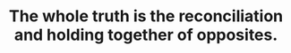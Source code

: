 ---
title: The whole truth is the reconciliation and holding together of opposites.
tags: opposites TMWT
cccoingripsclear: true
---